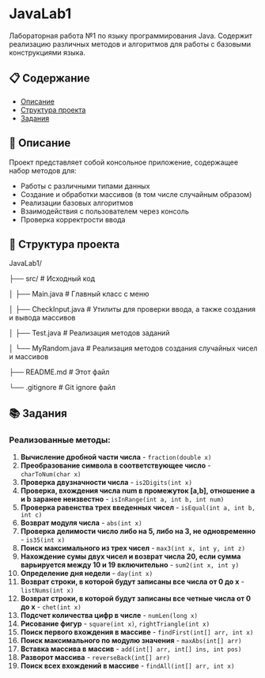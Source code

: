 # JavaLab1

Лабораторная работа №1 по языку программирования Java. Содержит реализацию различных методов и алгоритмов для работы с базовыми конструкциями языка.

## 📋 Содержание

- [Описание](#описание)
- [Структура проекта](#структура-проекта)
- [Задания](#задания)

## 🎯 Описание

Проект представляет собой консольное приложение, содержащее набор методов для:
- Работы с различными типами данных
- Создание и обработки массивов (в том числе случайным образом)
- Реализации базовых алгоритмов
- Взаимодействия с пользователем через консоль
- Проверка корректрости ввода

## 📁 Структура проекта
JavaLab1/

├── src/ # Исходный код

│ ├── Main.java # Главный класс с меню

│ ├── CheckInput.java # Утилиты для проверки ввода, а также создания и вывода массивов

│ ├── Test.java # Реализация методов заданий

│ └── MyRandom.java # Реализация методов создания случайных чисел и массивов

├── README.md # Этот файл

└── .gitignore # Git ignore файл

## 📚 Задания

### Реализованные методы:

1. **Вычисление дробной части числа** - `fraction(double x)`
2. **Преобразование символа в соответствующее число** - `charToNum(char x)`
3. **Проверка двузначности числа** - `is2Digits(int x)`
4. **Проверка, вхождения числа num в промежуток [a,b], отношение a и b заранее неизвестно** - `isInRange(int a, int b, int num)`
5. **Проверка равенства трех введенных чисел** - `isEqual(int a, int b, int c)`
6. **Возврат модуля числа** - `abs(int x)`
7. **Проверка делимости число либо на 5, либо на 3, не одновременно** - `is35(int x)`
8. **Поиск максимального из трех чисел** - `max3(int x, int y, int z)`
9. **Нахождение сумы двух чисел и возврат числа 20, если сумма варьируется между 10 и 19 включительно** - `sum2(int x, int y)`
10. **Определение дня недели** - `day(int x)`
11. **Возврат строки, в которой будут записаны все числа от 0 до x** - `listNums(int x)`
12. **Возврат строки, в которой будут записаны все четные числа от 0 до x** - `chet(int x)`
13. **Подсчет количества цифр в числе** - `numLen(long x)`
14. **Рисование фигур** - `square(int x)`, `rightTriangle(int x)`
15. **Поиск первого вхождения в массиве** - `findFirst(int[] arr, int x)`
16. **Поиск максимального по модулю значения** - `maxAbs(int[] arr)`
17. **Вставка массива в массив** - `add(int[] arr, int[] ins, int pos)`
18. **Разворот массива** - `reverseBack(int[] arr)`
19. **Поиск всех вхождений в массиве** - `findAll(int[] arr, int x)`


